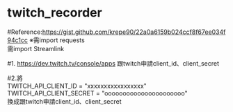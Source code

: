 # twitch_recorder
#Reference:https://gist.github.com/krepe90/22a0a6159b024ccf8f67ee034f94c1cc
※需import requests<br />
  需import Streamlink<br />
  
#1. https://dev.twitch.tv/console/apps 跟twitch申請client_id、client_secret<br />

#2.將<br />
    TWITCH_API_CLIENT_ID = "xxxxxxxxxxxxxxxxx"<br />
    TWITCH_API_CLIENT_SECRET = "oooooooooooooooooooooo"<br />
換成跟twitch申請client_id、client_secret<br />


